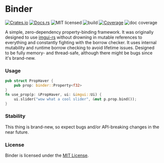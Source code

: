 # Binder

[![Crates.io](https://img.shields.io/crates/v/binder)](https://crates.io/crates/binder)
[![Docs.rs](https://docs.rs/binder/badge.svg)](https://docs.rs/binder/)
![MIT licensed](https://img.shields.io/badge/license-MIT-blue.svg)
![build](https://github.com/trashbyte/binder/workflows/build/badge.svg)
[![Coverage](https://img.shields.io/codecov/c/github/trashbyte/binder/master.svg)](https://codecov.io/gh/trashbyte/binder)
![doc coverage](https://img.shields.io/endpoint?url=https%3A%2F%2Fdoc-coverage.s3-us-west-2.amazonaws.com%2Fbinder.json)

A simple, zero-dependency property-binding framework. It was originally designed
to use [imgui-rs](https://github.com/imgui-rs/imgui-rs) without drowning in mutable
references to everything and constantly fighting with the borrow checker.
It uses internal mutability and runtime borrow checking to avoid lifetime
issues. Designed to be fully memory- and thread-safe, although there might be
bugs since it's brand-new.

### Usage

```rust
pub struct PropHaver {
    pub prop: binder::Property<f32>
}
fn use_prop(p: &PropHaver, ui: &imgui::Ui) {
    ui.slider("wow what a cool slider", &mut p.prop.bind());
}
```

### Stability

This thing is brand-new, so expect bugs and/or API-breaking changes in the near future.

### License

Binder is licensed under the [MIT License](https://opensource.org/licenses/MIT).